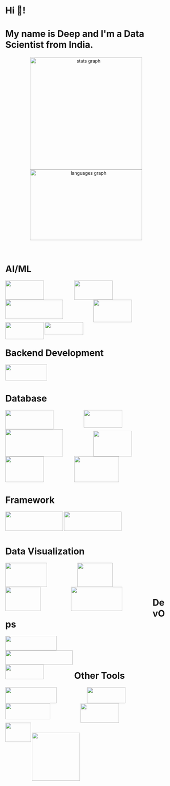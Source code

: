 <h1 align="left">Hi 👋!</h1>
<h1 align="left">My name is Deep and I'm a Data Scientist from India.</h1>


###
<div align="center">
  <img src="https://github-readme-stats.vercel.app/api?username=deepusdadiya&hide_title=false&hide_rank=true&show_icons=false&include_all_commits=false&count_private=false&disable_animations=false&theme=dracula&locale=en&hide_border=false" width="350" alt="stats graph" />
  <img src="https://github-readme-stats.vercel.app/api/top-langs?username=deepusdadiya&locale=en&hide_title=false&layout=compact&card_width=360&langs_count=5&theme=dracula&hide_border=false" height="220" width="350" alt="languages graph" />
</div>
<br><br>

###
<h1 align="left">AI/ML</h1>

<img align="left" height="60" width="120" style="margin-right: 95px;" src="https://encrypted-tbn0.gstatic.com/images?q=tbn:ANd9GcTaeXMlr8a_IdEZW_7CnTGJI24OmPIi9-IW5Q&s"  />
<img align="left" height="60" width="120" style="margin-right: 95px;" src="https://encrypted-tbn0.gstatic.com/images?q=tbn:ANd9GcRSu9xFbA6COOd9Wq-koFEoAFD7wpFgbvdz6Q&s"  />
<img align="left" height="60" width="180" style="margin-right: 95px;" src="https://www.askpython.com/wp-content/uploads/2021/03/tensorflow_logo-1024x344.png.webp"  />
<br><br>
<br>


<img align="left" height="70" width="120" style="margin-right: 95px;" src="https://images.icon-icons.com/2699/PNG/512/pytorch_logo_icon_169823.png"  />
<img align="left" height="53" width="120" src="https://logos-world.net/wp-content/uploads/2024/08/OpenAI-Logo.png"  />
<img height="40" width="120" style="margin-right: 95px;" src="https://upload.wikimedia.org/wikipedia/commons/thumb/0/05/Scikit_learn_logo_small.svg/2560px-Scikit_learn_logo_small.svg.png"  />
<br>

###
<h1 align="left">Backend Development</h1>

<img height="50" width="130" src="https://hackernoon.imgix.net/images/VyvcKdbWHbTaN3QzRCQQS7pXASq1-y42k312q.png"   />
<br>

###

<h1 align="left">Database</h1>

<!-- Row 1 -->
<img align="left" height="60" width="150" style="margin-right: 95px;" src="https://encrypted-tbn0.gstatic.com/images?q=tbn:ANd9GcTAGnTL2T8pjRFgzqIxRE19EKDgvzXAgnO7tg&s" />
<img align="left" height="55" width="120" style="margin-right: 95px;" src="https://upload.wikimedia.org/wikipedia/labs/8/8e/Mysql_logo.png" />
<img align="left" height="85" width="180" style="margin-right: 95px;" src="https://encrypted-tbn0.gstatic.com/images?q=tbn:ANd9GcRU9OCPJsgnJ-po35PBUM552fcrPIhm01JFYg&s" />

<br><br><br>

<!-- Row 2 (adjusted heights) -->
<img align="left" height="80" width="120" style="margin-right: 95px;" src="https://1000logos.net/wp-content/uploads/2017/04/Oracle-Logo.jpg" />
<img align="left" height="80" width="120" style="margin-right: 95px;" src="https://encrypted-tbn0.gstatic.com/images?q=tbn:ANd9GcS8aNoirf5vZWKhPlo4-f9uWZVFKnZwR1cBgw&s" />
<img height="80" width="140" style="margin-right: 95px;" src="https://1000logos.net/wp-content/uploads/2020/08/Redis-Logo.png" />
<br>

###
<h1 align="left">Framework</h1>

<div align="left">
  <img align="left" height="60" width="180" src="https://upload.wikimedia.org/wikiversity/en/thumb/8/8c/FastAPI_logo.png/800px-FastAPI_logo.png"  />
  <img align="left" height="60" width="180" src="https://streamlit.io/images/brand/streamlit-logo-primary-colormark-darktext.png"  />
</div>
<br><br>
<br><br>


###
<h1 align="left">Data Visualization</h1>

<img align="left" height="75" width="130" style="margin-right: 95px;" src="https://seekvectorlogo.com/wp-content/uploads/2022/02/power-bi-vector-logo-2022.png"  />
<img align="left" height="75" width="110" style="margin-right: 95px;" src="https://logos-world.net/wp-content/uploads/2021/10/Tableau-Logo.png"  />
<img align="left" height="75" width="110" style="margin-right: 95px;" src="https://www.pngall.com/wp-content/uploads/15/Excel-Logo-PNG-Cutout.png"  />
<img align="left" height="75" width="160" style="margin-right: 95px;" src="https://seaborn.pydata.org/_images/logo-wide-lightbg.svg"  />
<br><br>
<br><br>


###
<h1 align="left">DevOps</h1>

<img align="left" height="45" width="160" style="margin-right: 95px;" src="https://upload.wikimedia.org/wikipedia/commons/thumb/4/4e/Docker_%28container_engine%29_logo.svg/2560px-Docker_%28container_engine%29_logo.svg.png"  />
<img align="left" height="45" width="210" style="margin-right: 95px;" src="https://upload.wikimedia.org/wikipedia/commons/thumb/6/67/Kubernetes_logo.svg/1200px-Kubernetes_logo.svg.png"  />
<img align="left" height="45" width="120" style="margin-right: 95px;" src="https://encrypted-tbn0.gstatic.com/images?q=tbn:ANd9GcQHJks4IMajtORvOHhdqiYyOm7PNNpDEezLcA&s"  />
<br><br>
<br><br>


###
<h1 align="left">Other Tools</h1>

<img align="left" height="50" width="160" style="margin-right: 95px;" src="https://www.shanebart.com/wp-content/uploads/2019/05/5k4h36j3h4j.png"  />
<img align="left" height="50" width="120" style="margin-right: 95px;" src="https://encrypted-tbn0.gstatic.com/images?q=tbn:ANd9GcSdd25hyNQOMs4Xx1Cv_A_oaT0zagfSWlXMBA&s"  />
<img align="left" height="50" width="140" style="margin-right: 95px;" src="https://upload.wikimedia.org/wikipedia/commons/c/c2/Postman_%28software%29.png"  />
<br><br><br>
<img align="left" height="60" width="120" style="margin-right: 95px;" src="https://cdn.ourcodeworld.com/public-media/articles/anaconda-python-6185c003c98a3.png"  />
<img align="left" height="60" width="80" src="https://cdn.shortpixel.ai/spai/q_lossy+w_1024+to_webp+ret_img+p_h/algotrading101.com/learn/wp-content/uploads/2021/05/Google-Colab-Guide-1024x683.jpg"  />
<br><br>
<br><br>



###
<img align="left" height="150" src="https://i.imgflip.com/65efzo.gif"  />
